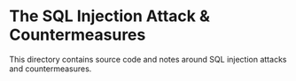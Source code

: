 # The SQL Injection Attack & Countermeasures

This directory contains source code and notes around SQL injection attacks and countermeasures. 
